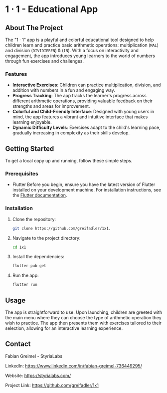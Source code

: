 # 1 ⋅ 1 - Educational App

## About The Project

The "1 ⋅ 1" app is a playful and colorful educational tool designed to help children learn and practice basic arithmetic operations: multiplication (`MAL`) and division (`DIVIDIEREN`) & (`IN`). With a focus on interactivity and engagement, the app introduces young learners to the world of numbers through fun exercises and challenges.

### Features

- **Interactive Exercises**: Children can practice multiplication, division, and addition with numbers in a fun and engaging way.
- **Progress Tracking**: The app tracks the learner's progress across different arithmetic operations, providing valuable feedback on their strengths and areas for improvement.
- **Colorful and Child-Friendly Interface**: Designed with young users in mind, the app features a vibrant and intuitive interface that makes learning enjoyable.
- **Dynamic Difficulty Levels**: Exercises adapt to the child's learning pace, gradually increasing in complexity as their skills develop.

## Getting Started

To get a local copy up and running, follow these simple steps.

### Prerequisites

- Flutter
  Before you begin, ensure you have the latest version of Flutter installed on your development machine. For installation instructions, see the [Flutter documentation](https://flutter.dev/docs/get-started/install).

### Installation

1. Clone the repository:
   ```sh
   git clone https://github.com/greifadler/1x1.

2. Navigate to the project directory:
   ```sh
   cd 1x1

3. Install the dependencies:
   ```sh
   flutter pub get

4. Run the app:
   ```sh
   flutter run

## Usage

The app is straightforward to use. Upon launching, children are greeted with the main menu where they can choose the type of arithmetic operation they wish to practice. The app then presents them with exercises tailored to their selection, allowing for an interactive learning experience.

## Contact

Fabian Greimel - StyriaLabs

LinkedIn: https://www.linkedin.com/in/fabian-greimel-736449295/

Website: https://styrialabs.com/

Project Link: https://github.com/greifadler/1x1